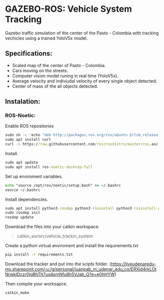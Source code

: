 # GAZEBO-ROS: Vehicle System Tracking 

Gazebo traffic simulation of the center of the Pasto - Colombia with tracking vechicles using a trained YoloV5x model. 

## Specifications:

* Scaled map of the center of Pasto - Colombia.
* Cars moving on the streets.
* Computer vision model runing in real time (YoloV5x).
* Average velocity and indiviudal velocity of every single object detected. 
* Center of mass of the all objects detected. 

## Instalation: 

### ROS-Noetic:
Enable ROS repositories 

```cmd
sudo sh -c 'echo "deb http://packages.ros.org/ros/ubuntu $(lsb_release -sc) main" > /etc/apt/sources.list.d/ros-latest.list'
sudo apt install curl
curl -s https://raw.githubusercontent.com/ros/rosdistro/master/ros.asc | sudo apt-key add -
```
Install.

```cmd
sudo apt update
sudo apt install ros-noetic-desktop-full
```
Set up enviroment variables.

```cmd
echo "source /opt/ros/noetic/setup.bash" >> ~/.bashrc
source ~/.bashrc
```
Install dependencies.

```cmd
sudo apt install python3-rosdep python3-rosinstall python3-rosinstall-generator python3-wstool build-essential
sudo rosdep init
rosdep update
```

Download the files into your catkin workspace.

> catkin_ws/src/vehicle_trackin_system

Create a python virtual enviroment and install the requirements.txt 

```cmd
pip install -r requirements.txt
```

Download the tracker and put into the scipts folder. (https://liveudenaredu-my.sharepoint.com/:u:/g/personal/juanpab_m_udenar_edu_co/ERXid4rkLOtNrwkIDczr0jgBhTlt7uxdqmNfu8h5VJab_Q?e=e0hHYW)



Then compile your worksapce.

```cmd
catkin_make
```
